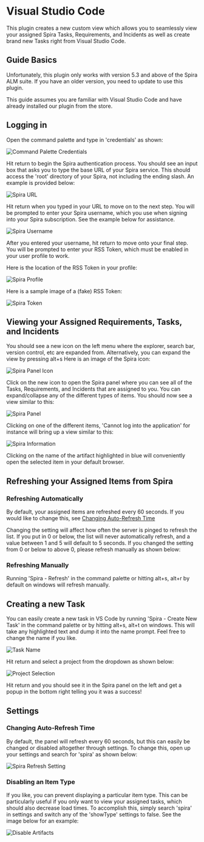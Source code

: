 # Visual Studio Code

This plugin creates a new custom view which allows you to seamlessly
view your assigned Spira Tasks, Requirements, and Incidents as well as
create brand new Tasks right from Visual Studio Code.

## Guide Basics

Unfortunately, this plugin only works with version 5.3 and above of the
Spira ALM suite. If you have an older version, you need to update to use
this plugin.

This guide assumes you are familiar with Visual Studio Code and have
already installed our plugin from the store.

## Logging in

Open the command palette and type in \'credentials\' as shown:

![Command Palette
Credentials](./img/SpiraTestPlanTeam_IDE_Integration_Guide42.png)




Hit return to begin the Spira authentication process. You should see an
input box that asks you to type the base URL of your Spira service. This
should access the \'root\' directory of your Spira, not including the
ending slash. An example is provided below:

![Spira
URL](./img/SpiraTestPlanTeam_IDE_Integration_Guide43.png)




Hit return when you typed in your URL to move on to the next step. You
will be prompted to enter your Spira username, which you use when
signing into your Spira subscription. See the example below for
assistance.

![Spira
Username](./img/SpiraTestPlanTeam_IDE_Integration_Guide44.png)




After you entered your username, hit return to move onto your final
step. You will be prompted to enter your RSS Token, which must be
enabled in your user profile to work.

Here is the location of the RSS Token in your profile:

![Spira
Profile](./img/SpiraTestPlanTeam_IDE_Integration_Guide45.png)




Here is a sample image of a (fake) RSS Token:

![Spira
Token](./img/SpiraTestPlanTeam_IDE_Integration_Guide46.png)




## Viewing your Assigned Requirements, Tasks, and Incidents

You should see a new icon on the left menu where the explorer, search
bar, version control, etc are expanded from. Alternatively, you can
expand the view by pressing alt+s Here is an image of the Spira icon:

![Spira Panel
Icon](./img/SpiraTestPlanTeam_IDE_Integration_Guide47.png)




Click on the new icon to open the Spira panel where you can see all of
the Tasks, Requirements, and Incidents that are assigned to you. You can
expand/collapse any of the different types of items. You should now see
a view similar to this:

![Spira
Panel](./img/SpiraTestPlanTeam_IDE_Integration_Guide48.png)




Clicking on one of the different items, \'Cannot log into the
application\' for instance will bring up a view similar to this:

![Spira
Information](./img/SpiraTestPlanTeam_IDE_Integration_Guide49.png)




Clicking on the name of the artifact highlighted in blue will
conveniently open the selected item in your default browser.

## Refreshing your Assigned Items from Spira

### Refreshing Automatically

By default, your assigned items are refreshed every 60 seconds. If you
would like to change this, see [Changing Auto-Refresh
Time](https://marketplace.visualstudio.com/items?itemName=Inflectra.spira-extension-vscode#changing-auto-refresh-time)

Changing the setting will affect how often the server is pinged to
refresh the list. If you put in 0 or below, the list will never
automatically refresh, and a value between 1 and 5 will default to 5
seconds. If you changed the setting from 0 or below to above 0, please
refresh manually as shown below:

### Refreshing Manually

Running \'Spira - Refresh\' in the command palette or hitting alt+s,
alt+r by default on windows will refresh manually.

## Creating a new Task

You can easily create a new task in VS Code by running \'Spira - Create
New Task\' in the command palette or by hitting alt+s, alt+t on windows.
This will take any highlighted text and dump it into the name prompt.
Feel free to change the name if you like.

![Task
Name](./img/SpiraTestPlanTeam_IDE_Integration_Guide50.png)




Hit return and select a project from the dropdown as shown below:

![Project
Selection](./img/SpiraTestPlanTeam_IDE_Integration_Guide51.png)




Hit return and you should see it in the Spira panel on the left and get
a popup in the bottom right telling you it was a success!

## Settings

### Changing Auto-Refresh Time

By default, the panel will refresh every 60 seconds, but this can easily
be changed or disabled altogether through settings. To change this, open
up your settings and search for \'spira\' as shown below:

![Spira Refresh
Setting](./img/SpiraTestPlanTeam_IDE_Integration_Guide52.png)




### Disabling an Item Type

If you like, you can prevent displaying a particular item type. This can
be particularly useful if you only want to view your assigned tasks,
which should also decrease load times. To accomplish this, simply search
\'spira\' in settings and switch any of the \'showType\' settings to
false. See the image below for an example:

![Disable
Artifacts](./img/SpiraTestPlanTeam_IDE_Integration_Guide53.png)





